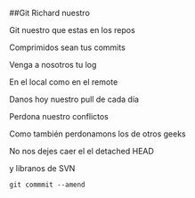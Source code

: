 ##Git Richard nuestro


Git nuestro que estas en los repos

Comprimidos sean tus commits

Venga a nosotros tu log

En el local como en el remote

Danos hoy nuestro pull de cada día

Perdona nuestro conflictos

Como también perdonamons los de otros geeks

No nos dejes caer el el detached HEAD

y libranos de SVN

`git commmit --amend`
